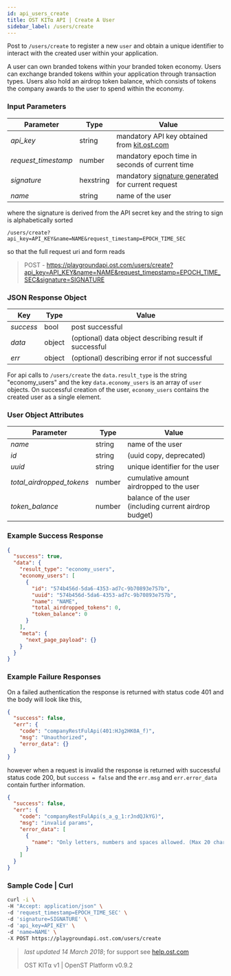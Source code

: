 ```yaml
---
id: api_users_create
title: OST KIT⍺ API | Create A User
sidebar_label: /users/create
---
```


Post to `/users/create` to register a new `user` and obtain a unique identifier to interact with the created user within your application.

A user can own branded tokens within your branded token economy.  Users can exchange branded tokens within your application through transaction types.  Users also hold an airdrop token balance, which consists of tokens the company awards to the user to spend within the economy.

### Input Parameters

| Parameter           | Type      | Value  |
|---------------------|-----------|--------|
| _api_key_           | string    | mandatory API key obtained from [kit.ost.com](https://kit.ost.com) |
| _request_timestamp_ | number    | mandatory epoch time in seconds of current time |
| _signature_         | hexstring | mandatory [<u>signature generated</u>](2_98_API_AUTHENTICATION.md) for current request |
| _name_              | string    | name of the user |

where the signature is derived from the API secret key and the string to sign is alphabetically sorted

`/users/create?api_key=API_KEY&name=NAME&request_timestamp=EPOCH_TIME_SEC`

so that the full request uri and form reads

> POST - https://playgroundapi.ost.com/users/create?api_key=API_KEY&name=NAME&request_timepstamp=EPOCH_TIME_SEC&signature=SIGNATURE

### JSON Response Object

| Key        | Type   | Value      |
|------------|--------|------------|
| _success_  | bool   | post successful |
| _data_     | object | (optional) data object describing result if successful   |
| _err_      | object | (optional) describing error if not successful |

For api calls to `/users/create` the `data.result_type` is the string "economy_users"
and the key `data.economy_users` is an array of `user` objects.
On successful creation of the user, `economy_users` contains the created user as a single element.

### User Object Attributes

| Parameter | Type   | Value  |
|-----------|--------|--------|
| _name_    | string | name of the user  |
| _id_      | string | (uuid copy, deprecated) |
| _uuid_    | string | unique identifier for the user  |
| _total_airdropped_tokens_ | number | cumulative amount airdropped to the user |
| _token_balance_           | number | balance of the user (including current airdrop budget)  |

### Example Success Response

```json
{
  "success": true,
  "data": {
    "result_type": "economy_users",
    "economy_users": [
      {
        "id": "574b456d-5da6-4353-ad7c-9b70893e757b",
        "uuid": "574b456d-5da6-4353-ad7c-9b70893e757b",
        "name": "NAME",
        "total_airdropped_tokens": 0,
        "token_balance": 0
      }
    ],
    "meta": {
      "next_page_payload": {}
    }
  }
}
```

### Example Failure Responses
On a failed authentication the response is returned with status code 401 and the body will look like this,

```json
{
  "success": false,
  "err": {
    "code": "companyRestFulApi(401:HJg2HK0A_f)",
    "msg": "Unauthorized",
    "error_data": {}
  }
}
```
however when a request is invalid the response is returned with successful status code 200, but `success = false` and the `err.msg` and `err.error_data` contain further information.
```json
{
  "success": false,
  "err": {
    "code": "companyRestFulApi(s_a_g_1:rJndQJkYG)",
    "msg": "invalid params",
    "error_data": [
      {
        "name": "Only letters, numbers and spaces allowed. (Max 20 characters)"
      }
    ]
  }
}
```

### Sample Code | Curl
```bash
curl -i \
-H "Accept: application/json" \
-d 'request_timestamp=EPOCH_TIME_SEC' \
-d 'signature=SIGNATURE' \
-d 'api_key=API_KEY' \
-d 'name=NAME' \
-X POST https://playgroundapi.ost.com/users/create
```

>_last updated 14 March 2018_; for support see [help.ost.com](help.ost.com)
>
> OST KIT⍺ v1 | OpenST Platform v0.9.2
